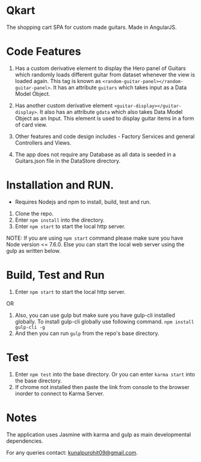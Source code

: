 # Qkart

The shopping cart SPA for custom made guitars. Made in AngularJS.

# Code Features
1. Has a custom derivative element to display the Hero panel of Guitars which randomly loads different guitar from dataset whenever the view is loaded again. This tag is known as `<random-guitar-panel></random-guitar-panel>`. It has an attribute `guitars` which takes input as a Data Model Object.

2. Has another custom derivative element `<guitar-display></guitar-display>`. It also has an attribute `gdata` which also takes Data Model Object as an Input. This element is used to display guitar items in a form of card view.

3. Other features and code design includes - Factory Services and general Controllers and Views. 

4. The app does not require any Database as all data is seeded in a Guitars.json file in the DataStore directory. 

# Installation and RUN.

* Requires Nodejs and npm to install, build, test and run.

1. Clone the repo.
2. Enter `npm install` into the directory.
3. Enter `npm start` to start the local http server.

NOTE: If you are using `npm start` command please make sure you have Node version <= 7.6.0. Else you can start the local web server using the gulp as written below.

# Build, Test and Run

1. Enter `npm start` to start the local http server.

OR

1. Also, you can use gulp but make sure you have gulp-cli installed globally. To install gulp-cli globally use following command.
`npm install gulp-cli -g`
2. And then you can run `gulp` from the repo's base directory.

# Test

1. Enter `npm test` into the base directory. Or you can enter `karma start` into the base directory.
2. If chrome not installed then paste the link from console to the browser inorder to connect to Karma Server.

# Notes
The application uses Jasmine with karma and gulp as main developmental dependencies.

For any queries contact: kunalpurohit09@gmail.com.
